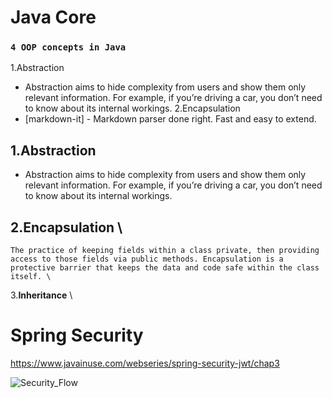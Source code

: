# Java Core

### `4 OOP concepts in Java`
1.Abstraction
- Abstraction aims to hide complexity from users and show them only relevant information. For example, if you’re driving a car, you don’t need to know about its internal workings.
2.Encapsulation
- [markdown-it] - Markdown parser done right. Fast and easy to extend.


## 1.Abstraction 
  - Abstraction aims to hide complexity from users and show them only relevant information. For example, if you’re driving a car, you don’t need to know about its internal workings. 
## 2.**Encapsulation** \
    The practice of keeping fields within a class private, then providing access to those fields via public methods. Encapsulation is a protective barrier that keeps the data and code safe within the class itself. \
3.**Inheritance** \

# Spring Security 
https://www.javainuse.com/webseries/spring-security-jwt/chap3 

![Security_Flow](https://www.javainuse.com/series-2-2-min.jpg)

